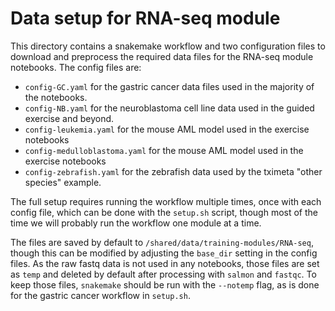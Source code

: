 # Data setup for RNA-seq module

This directory contains a snakemake workflow and two configuration files to download and preprocess the required data files for the RNA-seq module notebooks.
The config files are:
- `config-GC.yaml` for the gastric cancer data files used in the majority of the notebooks.
- `config-NB.yaml` for the neuroblastoma cell line data used in the guided exercise and beyond.
- `config-leukemia.yaml` for the mouse AML model used in the exercise notebooks
- `config-medulloblastoma.yaml` for the mouse AML model used in the exercise notebooks
- `config-zebrafish.yaml` for the zebrafish data used by the tximeta "other species" example.

The full setup requires running the workflow multiple times, once with each config file, which can be done with the `setup.sh` script, though most of the time we will probably run the workflow one module at a time. 

The files are saved by default to `/shared/data/training-modules/RNA-seq`, though this can be modified by adjusting the `base_dir` setting in the config files.
As the raw fastq data is not used in any notebooks, those files are set as `temp` and deleted by default after processing with `salmon` and `fastqc`.
To keep those files, `snakemake` should be run with the `--notemp` flag, as is done for the gastric cancer workflow in `setup.sh`.

